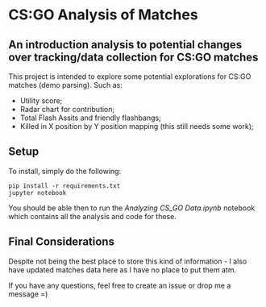 # CS:GO Analysis of Matches

## An introduction analysis to potential changes over tracking/data collection for CS:GO matches

This project is intended to explore some potential explorations for CS:GO matches (demo parsing). Such as:
* Utility score;
* Radar chart for contribution;
* Total Flash Assits and friendly flashbangs;
* Killed in X position by Y position mapping (this still needs some work);

## Setup
To install, simply do the following:

```
pip install -r requirements.txt
jupyter notebook
```

You should be able then to run the *Analyzing CS_GO Data.ipynb* notebook which contains all the analysis and code for these.

## Final Considerations
Despite not being the best place to store this kind of information - I also have updated matches data here as I have no place to put them atm.

If you have any questions, feel free to create an issue or drop me a message =)
